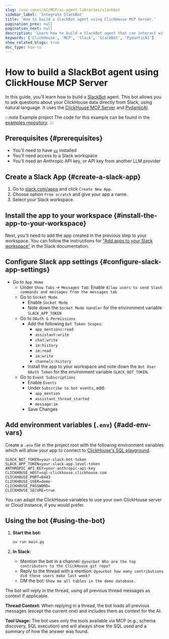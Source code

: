 ```yaml
---
slug: /use-cases/AI/MCP/ai-agent-libraries/slackbot
sidebar_label: 'Integrate SlackBot'
title: 'How to build a SlackBot agent using ClickHouse MCP Server.'
pagination_prev: null
pagination_next: null
description: 'Learn how to build a SlackBot agent that can interact with ClickHouse MCP Server.'
keywords: ['ClickHouse', 'MCP', 'Slack', 'SlackBot', 'PydanticAI']
show_related_blogs: true
doc_type: how-to
---
```


# How to build a SlackBot agent using ClickHouse MCP Server

In this guide, you'll learn how to build a [SlackBot](https://slack.com/intl/en-gb/help/articles/202026038-An-introduction-to-Slackbot) agent.
This bot allows you to ask questions about your ClickHouse data directly from Slack, using natural language. It uses the
[ClickHouse MCP Server](https://github.com/ClickHouse/mcp-clickhouse) and [PydanticAI](https://ai.pydantic.dev/mcp/client/#__tabbed_1_1).

:::note Example project
The code for this example can be found in the [examples repository](https://github.com/ClickHouse/examples/blob/main/ai/mcp/slackbot/README.md).
:::

## Prerequisites {#prerequisites}
- You'll need to have [`uv`](https://docs.astral.sh/uv/getting-started/installation/) installed
- You'll need access to a Slack workspace
- You'll need an Anthropic API key, or API key from another LLM provider

<VerticalStepper headerLevel="h2">

## Create a Slack App {#create-a-slack-app}

1. Go to [slack.com/apps](https://slack.com/apps) and click `Create New App`.
2. Choose option `From scratch` and give your app a name.
3. Select your Slack workspace.

## Install the app to your workspace {#install-the-app-to-your-workspace}

Next, you'll need to add the app created in the previous step to your workspace.
You can follow the instructions for ["Add apps to your Slack workspace"](https://slack.com/intl/en-gb/help/articles/202035138-Add-apps-to-your-Slack-workspace)
in the Slack documentation.

## Configure Slack app settings {#configure-slack-app-settings}

- Go to `App Home`
  - Under `Show Tabs` → `Messages Tab`: Enable `Allow users to send Slash commands and messages from the messages tab`
  - Go to `Socket Mode`
    - Enable `Socket Mode`
    - Note down the `Socket Mode Handler` for the environment variable `SLACK_APP_TOKEN`
  - Go to `OAuth & Permissions`
    - Add the following `Bot Token Scopes`:
      - `app_mentions:read`
      - `assistant:write`
      - `chat:write`
      - `im:history`
      - `im:read`
      - `im:write`
      - `channels:history`
    - Install the app to your workspace and note down the `Bot User OAuth Token` for the environment variable `SLACK_BOT_TOKEN`.
  - Go to `Event Subscriptions`
    - Enable `Events`
    - Under `Subscribe to bot events`, add:
      - `app_mention`
      - `assistant_thread_started`
      - `message:im`
    - Save Changes

## Add environment variables (`.env`) {#add-env-vars}

Create a `.env` file in the project root with the following environment variables
which will allow your app to connect to [ClickHouse's SQL playground](https://sql.clickhouse.com/).

```env
SLACK_BOT_TOKEN=your-slack-bot-token
SLACK_APP_TOKEN=your-slack-app-level-token
ANTHROPIC_API_KEY=your-anthropic-api-key
CLICKHOUSE_HOST=sql-clickhouse.clickhouse.com
CLICKHOUSE_PORT=8443
CLICKHOUSE_USER=demo
CLICKHOUSE_PASSWORD=
CLICKHOUSE_SECURE=true
```

You can adapt the ClickHouse variables to use your own ClickHouse server
or Cloud instance, if you would prefer.

## Using the bot {#using-the-bot}

1. **Start the bot:**

   ```sh
   uv run main.py
   ```
2. **In Slack:**
    - Mention the bot in a channel: `@yourbot Who are the top contributors to the ClickHouse git repo?`
    - Reply to the thread with a mention: `@yourbot how many contributions did these users make last week?`
    - DM the bot: `Show me all tables in the demo database.`

The bot will reply in the thread, using all previous thread messages as context 
if applicable.

**Thread Context:**
When replying in a thread, the bot loads all previous messages (except the current one) and includes them as context for the AI.

**Tool Usage:**
The bot uses only the tools available via MCP (e.g., schema discovery, SQL execution) and will always show the SQL used and a summary of how the answer was found.

</VerticalStepper>

